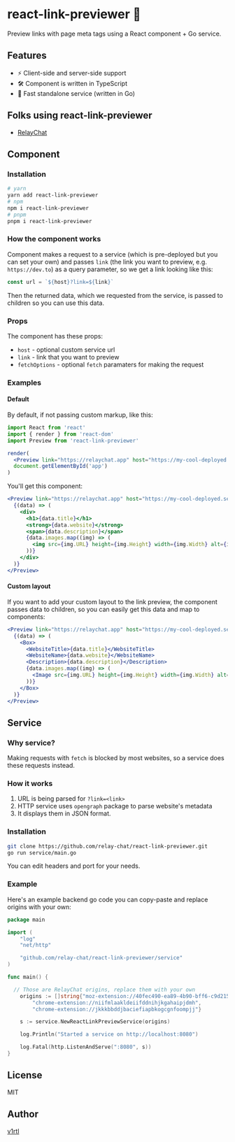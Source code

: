 # react-link-previewer 📰

Preview links with page meta tags using a React component + Go service.

## Features

- ⚡ Client-side and server-side support
- 🛠️ Component is written in TypeScript
- 🚀 Fast standalone service (written in Go)

## Folks using react-link-previewer

- [RelayChat](https://relaychat.app/)

## Component

### Installation

```sh
# yarn
yarn add react-link-previewer
# npm
npm i react-link-previewer
# pnpm
pnpm i react-link-previewer
```

### How the component works

Component makes a request to a service (which is pre-deployed but you can set your own) and passes `link` (the link you want to preview, e.g. `https://dev.to`) as a query parameter, so we get a link looking like this:

```js
const url = `${host}?link=${link}`
```

Then the returned data, which we requested from the service, is passed to children so you can use this data.

### Props

The component has these props:

- `host` - optional custom service url
- `link` - link that you want to preview
- `fetchOptions` - optional `fetch` paramaters for making the request

### Examples

#### Default

By default, if not passing custom markup, like this:

```jsx
import React from 'react'
import { render } from 'react-dom'
import Preview from 'react-link-previewer'

render(
  <Preview link="https://relaychat.app" host="https://my-cool-deployed.service.com" />,
  document.getElementById('app')
)
```

You'll get this component:

```jsx
<Preview link="https://relaychat.app" host="https://my-cool-deployed.service.com">
  {(data) => (
    <div>
      <h1>{data.title}</h1>
      <strong>{data.website}</strong>
      <span>{data.description}</span>
      {data.images.map((img) => (
        <img src={img.URL} height={img.Height} width={img.Width} alt={img.Alt} />
      ))}
    </div>
  )}
</Preview>
```

#### Custom layout

If you want to add your custom layout to the link preview, the component passes data to children, so you can easily get this data and map to components:

```jsx
<Preview link="https://relaychat.app" host="https://my-cool-deployed.service.com">
  {(data) => (
    <Box>
      <WebsiteTitle>{data.title}</WebsiteTitle>
      <WebsiteName>{data.website}</WebsiteName>
      <Description>{data.description}</Description>
      {data.images.map((img) => (
        <Image src={img.URL} height={img.Height} width={img.Width} alt={img.Alt} />
      ))}
    </Box>
  )}
</Preview>
```

## Service

### Why service?

Making requests with `fetch` is blocked by most websites, so a service does these requests instead.

### How it works

1. URL is being parsed for `?link=<link>`
2. HTTP service uses `opengraph` package to parse website's metadata
3. It displays them in JSON format.

### Installation

```sh
git clone https://github.com/relay-chat/react-link-previewer.git
go run service/main.go
```

You can edit headers and port for your needs.

### Example

Here's an example backend go code you can copy-paste and replace origins with your own:

```go
package main

import (
	"log"
	"net/http"

	"github.com/relay-chat/react-link-previewer/service"
)

func main() {

  // Those are RelayChat origins, replace them with your own
	origins := []string{"moz-extension://40fec490-ea89-4b90-bff6-c9d215f1effd",
		"chrome-extension://niifmlaakldeiifddnihjkgahaipjdmh",
		"chrome-extension://jkkkbbddjbaciefiapbkogcgnfoompjj"}

	s := service.NewReactLinkPreviewService(origins)

	log.Println("Started a service on http://localhost:8080")

	log.Fatal(http.ListenAndServe(":8080", s))
}
```

## License

MIT

## Author

[v1rtl](https://v1rtl.site)
